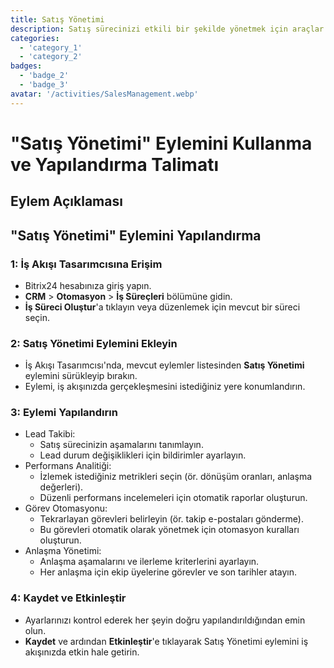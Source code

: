 ```yaml
---
title: Satış Yönetimi
description: Satış sürecinizi etkili bir şekilde yönetmek için araçlar ve içgörüler.
categories: 
  - 'category_1'
  - 'category_2'
badges: 
  - 'badge_2'
  - 'badge_3'
avatar: '/activities/SalesManagement.webp'
---
```


# "Satış Yönetimi" Eylemini Kullanma ve Yapılandırma Talimatı

## Eylem Açıklaması

## **"Satış Yönetimi" Eylemini Yapılandırma**

### 1: İş Akışı Tasarımcısına Erişim
- Bitrix24 hesabınıza giriş yapın.
- **CRM** > **Otomasyon** > **İş Süreçleri** bölümüne gidin.
- **İş Süreci Oluştur**'a tıklayın veya düzenlemek için mevcut bir süreci seçin.

### 2: Satış Yönetimi Eylemini Ekleyin
- İş Akışı Tasarımcısı'nda, mevcut eylemler listesinden **Satış Yönetimi** eylemini sürükleyip bırakın.
- Eylemi, iş akışınızda gerçekleşmesini istediğiniz yere konumlandırın.

### 3: Eylemi Yapılandırın
- Lead Takibi:
  - Satış sürecinizin aşamalarını tanımlayın.
  - Lead durum değişiklikleri için bildirimler ayarlayın.
- Performans Analitiği:
  - İzlemek istediğiniz metrikleri seçin (ör. dönüşüm oranları, anlaşma değerleri).
  - Düzenli performans incelemeleri için otomatik raporlar oluşturun.
- Görev Otomasyonu:
  - Tekrarlayan görevleri belirleyin (ör. takip e-postaları gönderme).
  - Bu görevleri otomatik olarak yönetmek için otomasyon kuralları oluşturun.
- Anlaşma Yönetimi:
  - Anlaşma aşamalarını ve ilerleme kriterlerini ayarlayın.
  - Her anlaşma için ekip üyelerine görevler ve son tarihler atayın.

### 4: Kaydet ve Etkinleştir
- Ayarlarınızı kontrol ederek her şeyin doğru yapılandırıldığından emin olun.
- **Kaydet** ve ardından **Etkinleştir**'e tıklayarak Satış Yönetimi eylemini iş akışınızda etkin hale getirin.